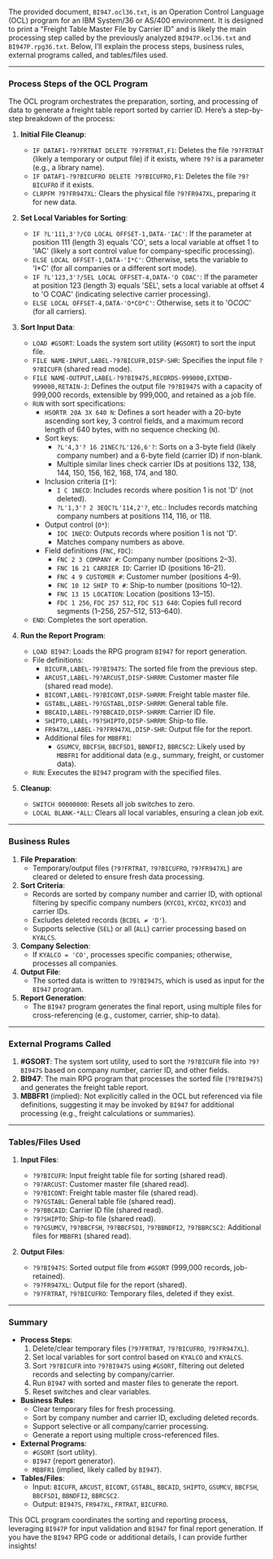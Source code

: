 The provided document, `BI947.ocl36.txt`, is an Operation Control Language (OCL) program for an IBM System/36 or AS/400 environment. It is designed to print a "Freight Table Master File by Carrier ID" and is likely the main processing step called by the previously analyzed `BI947P.ocl36.txt` and `BI947P.rpg36.txt`. Below, I’ll explain the process steps, business rules, external programs called, and tables/files used.

---

### Process Steps of the OCL Program

The OCL program orchestrates the preparation, sorting, and processing of data to generate a freight table report sorted by carrier ID. Here’s a step-by-step breakdown of the process:

1. **Initial File Cleanup**:
   - `IF DATAF1-?9?FRTRAT DELETE ?9?FRTRAT,F1`: Deletes the file `?9?FRTRAT` (likely a temporary or output file) if it exists, where `?9?` is a parameter (e.g., a library name).
   - `IF DATAF1-?9?BICUFRO DELETE ?9?BICUFRO,F1`: Deletes the file `?9?BICUFRO` if it exists.
   - `CLRPFM ?9?FR947XL`: Clears the physical file `?9?FR947XL`, preparing it for new data.

2. **Set Local Variables for Sorting**:
   - `IF ?L'111,3'?/CO LOCAL OFFSET-1,DATA-'IAC'`: If the parameter at position 111 (length 3) equals 'CO', sets a local variable at offset 1 to 'IAC' (likely a sort control value for company-specific processing).
   - `ELSE LOCAL OFFSET-1,DATA-'I*C'`: Otherwise, sets the variable to 'I*C' (for all companies or a different sort mode).
   - `IF ?L'123,3'?/SEL LOCAL OFFSET-4,DATA-'O COAC'`: If the parameter at position 123 (length 3) equals 'SEL', sets a local variable at offset 4 to 'O COAC' (indicating selective carrier processing).
   - `ELSE LOCAL OFFSET-4,DATA-'O*CO*C'`: Otherwise, sets it to 'O*CO*C' (for all carriers).

3. **Sort Input Data**:
   - `LOAD #GSORT`: Loads the system sort utility (`#GSORT`) to sort the input file.
   - `FILE NAME-INPUT,LABEL-?9?BICUFR,DISP-SHR`: Specifies the input file `?9?BICUFR` (shared read mode).
   - `FILE NAME-OUTPUT,LABEL-?9?BI947S,RECORDS-999000,EXTEND-999000,RETAIN-J`: Defines the output file `?9?BI947S` with a capacity of 999,000 records, extensible by 999,000, and retained as a job file.
   - `RUN` with sort specifications:
     - `HSORTR 20A 3X 640 N`: Defines a sort header with a 20-byte ascending sort key, 3 control fields, and a maximum record length of 640 bytes, with no sequence checking (`N`).
     - Sort keys:
       - `?L'4,3'? 16 21NEC?L'126,6'?`: Sorts on a 3-byte field (likely company number) and a 6-byte field (carrier ID) if non-blank.
       - Multiple similar lines check carrier IDs at positions 132, 138, 144, 150, 156, 162, 168, 174, and 180.
     - Inclusion criteria (`I*`):
       - `I C 1NECD`: Includes records where position 1 is not 'D' (not deleted).
       - `?L'1,3'? 2 3EQC?L'114,2'?`, etc.: Includes records matching company numbers at positions 114, 116, or 118.
     - Output control (`O*`):
       - `IOC 1NECD`: Outputs records where position 1 is not 'D'.
       - Matches company numbers as above.
     - Field definitions (`FNC`, `FDC`):
       - `FNC 2 3 COMPANY #`: Company number (positions 2–3).
       - `FNC 16 21 CARRIER ID`: Carrier ID (positions 16–21).
       - `FNC 4 9 CUSTOMER #`: Customer number (positions 4–9).
       - `FNC 10 12 SHIP TO #`: Ship-to number (positions 10–12).
       - `FNC 13 15 LOCATION`: Location (positions 13–15).
       - `FDC 1 256`, `FDC 257 512`, `FDC 513 640`: Copies full record segments (1–256, 257–512, 513–640).
   - `END`: Completes the sort operation.

4. **Run the Report Program**:
   - `LOAD BI947`: Loads the RPG program `BI947` for report generation.
   - File definitions:
     - `BICUFR,LABEL-?9?BI947S`: The sorted file from the previous step.
     - `ARCUST,LABEL-?9?ARCUST,DISP-SHRRM`: Customer master file (shared read mode).
     - `BICONT,LABEL-?9?BICONT,DISP-SHRRM`: Freight table master file.
     - `GSTABL,LABEL-?9?GSTABL,DISP-SHRRM`: General table file.
     - `BBCAID,LABEL-?9?BBCAID,DISP-SHRRM`: Carrier ID file.
     - `SHIPTO,LABEL-?9?SHIPTO,DISP-SHRRM`: Ship-to file.
     - `FR947XL,LABEL-?9?FR947XL,DISP-SHR`: Output file for the report.
     - Additional files for `MBBFR1`:
       - `GSUMCV`, `BBCFSH`, `BBCFSD1`, `BBNDFI2`, `BBRCSC2`: Likely used by `MBBFR1` for additional data (e.g., summary, freight, or customer data).
   - `RUN`: Executes the `BI947` program with the specified files.

5. **Cleanup**:
   - `SWITCH 00000000`: Resets all job switches to zero.
   - `LOCAL BLANK-*ALL`: Clears all local variables, ensuring a clean job exit.

---

### Business Rules

1. **File Preparation**:
   - Temporary/output files (`?9?FRTRAT`, `?9?BICUFRO`, `?9?FR947XL`) are cleared or deleted to ensure fresh data processing.
2. **Sort Criteria**:
   - Records are sorted by company number and carrier ID, with optional filtering by specific company numbers (`KYCO1`, `KYCO2`, `KYCO3`) and carrier IDs.
   - Excludes deleted records (`BCDEL ≠ 'D'`).
   - Supports selective (`SEL`) or all (`ALL`) carrier processing based on `KYALCS`.
3. **Company Selection**:
   - If `KYALCO = 'CO'`, processes specific companies; otherwise, processes all companies.
4. **Output File**:
   - The sorted data is written to `?9?BI947S`, which is used as input for the `BI947` program.
5. **Report Generation**:
   - The `BI947` program generates the final report, using multiple files for cross-referencing (e.g., customer, carrier, ship-to data).

---

### External Programs Called

1. **#GSORT**: The system sort utility, used to sort the `?9?BICUFR` file into `?9?BI947S` based on company number, carrier ID, and other fields.
2. **BI947**: The main RPG program that processes the sorted file (`?9?BI947S`) and generates the freight table report.
3. **MBBFR1** (implied): Not explicitly called in the OCL but referenced via file definitions, suggesting it may be invoked by `BI947` for additional processing (e.g., freight calculations or summaries).

---

### Tables/Files Used

1. **Input Files**:
   - `?9?BICUFR`: Input freight table file for sorting (shared read).
   - `?9?ARCUST`: Customer master file (shared read).
   - `?9?BICONT`: Freight table master file (shared read).
   - `?9?GSTABL`: General table file (shared read).
   - `?9?BBCAID`: Carrier ID file (shared read).
   - `?9?SHIPTO`: Ship-to file (shared read).
   - `?9?GSUMCV`, `?9?BBCFSH`, `?9?BBCFSD1`, `?9?BBNDFI2`, `?9?BBRCSC2`: Additional files for `MBBFR1` (shared read).

2. **Output Files**:
   - `?9?BI947S`: Sorted output file from `#GSORT` (999,000 records, job-retained).
   - `?9?FR947XL`: Output file for the report (shared).
   - `?9?FRTRAT`, `?9?BICUFRO`: Temporary files, deleted if they exist.

---

### Summary

- **Process Steps**:
  1. Delete/clear temporary files (`?9?FRTRAT`, `?9?BICUFRO`, `?9?FR947XL`).
  2. Set local variables for sort control based on `KYALCO` and `KYALCS`.
  3. Sort `?9?BICUFR` into `?9?BI947S` using `#GSORT`, filtering out deleted records and selecting by company/carrier.
  4. Run `BI947` with sorted and master files to generate the report.
  5. Reset switches and clear variables.
- **Business Rules**:
  - Clear temporary files for fresh processing.
  - Sort by company number and carrier ID, excluding deleted records.
  - Support selective or all company/carrier processing.
  - Generate a report using multiple cross-referenced files.
- **External Programs**:
  - `#GSORT` (sort utility).
  - `BI947` (report generator).
  - `MBBFR1` (implied, likely called by `BI947`).
- **Tables/Files**:
  - Input: `BICUFR`, `ARCUST`, `BICONT`, `GSTABL`, `BBCAID`, `SHIPTO`, `GSUMCV`, `BBCFSH`, `BBCFSD1`, `BBNDFI2`, `BBRCSC2`.
  - Output: `BI947S`, `FR947XL`, `FRTRAT`, `BICUFRO`.

This OCL program coordinates the sorting and reporting process, leveraging `BI947P` for input validation and `BI947` for final report generation. If you have the `BI947` RPG code or additional details, I can provide further insights!